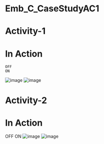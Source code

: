 # Emb_C_CaseStudyAC1
# Activity-1
#  In Action 
    OFF                                                                    ON                                          
  ![image](https://user-images.githubusercontent.com/83109335/133590137-1ceff204-0ae3-4201-8447-ae122f9fcdb2.png) 
                   ![image](https://user-images.githubusercontent.com/83109335/133590374-e33a121b-dafe-4d52-9043-99a04a1a9ce5.png)
    
# Activity-2
# In Action
  OFF                                                                                                            ON
  ![image](https://user-images.githubusercontent.com/83109335/133592088-f40461d0-6b6a-42ba-ae99-f254a5a9f77b.png)  ![image](https://user-images.githubusercontent.com/83109335/133592245-0ac2f619-1e9d-425a-8ffe-6f989013c915.png)

